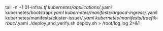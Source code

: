 tail -n +1 01-infra/*.tf  kubernetes/applications/*.yaml kubernetes/bootstrap/*.yaml  kubernetes/manifests/argocd-ingress/*.yaml kubernetes/manifests/cluster-issuer/*.yaml kubernetes/manifests/traefik-rbac/*.yaml ./deploy_and_verify.sh deploy.sh >  /root/log.log  2>&1